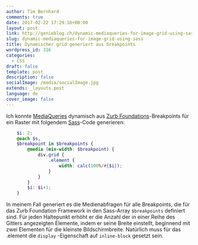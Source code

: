 ```yaml
---
author: Tim Bernhard
comments: true
date: 2017-02-22 17:29:16+00:00
layout: post
link: http://genieblog.ch/dynamic-mediaqueries-for-image-grid-using-sass/
slug: dynamic-mediaqueries-for-image-grid-using-sass
title: Dynamischer grid generiert aus breakpoints
wordpress_id: 316
categories:
  - CSS
draft: false
template: post
description: false
socialImage: /media/socialImage.jpg
extends: _layouts.post
language: de
cover_image: false
---
```


Ich konnte [MediaQueries](https://wiki.selfhtml.org/wiki/CSS/Media_Queries) dynamisch aus [Zurb Foundations](http://foundation.zurb.com/sites/docs/media-queries.html)-Breakpoints für ein Raster mit folgendem [Sass](http://sass-lang.com)-Code generieren:

```scss
    $i: 2;
    @each $s,
    $breakpoint in $breakpoints {
        @media (min-width: $breakpoint) {
            div.grid {
                .element {
                    width: calc(100%/#{$i});
                }
            }
        }
        $i: $i+1;
    }
```

In meinem Fall generiert es die Medienabfragen für alle Breakpoints, die für das Zurb Foundation Framework in den Sass-Array `$breakpoints` definiert sind. Für jeden Haltepunkt erhöht er die Anzahl der in einer Reihe des Gitters angezeigten Elemente, indem er seine Breite einstellt, beginnend mit zwei Elementen für die kleinste Bildschirmbreite. Natürlich muss für das .element die `display` -Eigenschaft auf `inline-block` gesetzt sein.
